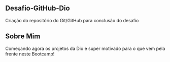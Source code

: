 ## Desafio-GitHub-Dio
Criação do repositório do Git/GitHub para conclusão do desafio

## Sobre Mim
Começando agora os projetos da Dio e super motivado para o que vem pela frente neste Bootcamp!

